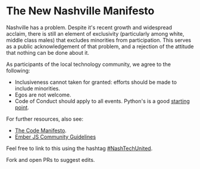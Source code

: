 # The New Nashville Manifesto

Nashville has a problem. Despite it's recent growth and widespread acclaim, there is still an element of exclusivity (particularly among white, middle class males) that excludes minorities from participation. This serves as a public acknowledgement of that problem, and a rejection of the attitude that nothing can be done about it.

As participants of the local technology community, we agree to the following:

* Inclusiveness cannot taken for granted: efforts should be made to include minorities.
* Egos are not welcome.
* Code of Conduct should apply to all events. Python's is a good [starting point](https://github.com/python/pycon-code-of-conduct/blob/master/code_of_conduct.md).

For further resources, also see:
* [The Code Manifesto](http://codemanifesto.com/).
* [Ember JS Community Guidelines](http://emberjs.com/guidelines/)

Feel free to link to this using the hashtag [#NashTechUnited](https://twitter.com/search?q=NashTechUnited&src=typd&vertical=default&f=tweets).

Fork and open PRs to suggest edits.

